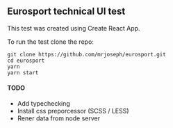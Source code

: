 ## Eurosport technical UI test
This test was created using Create React App.

To run the test clone the repo:
```
git clone https://github.com/mrjoseph/eurosport.git
cd eurosport
yarn
yarn start
```

#### TODO
- Add typechecking
- Install css preporcessor (SCSS / LESS)
- Rener data from node server
